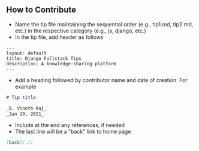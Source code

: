 ## How to Contribute

- Name the tip file maintaining the sequential order (e.g., tip1.md, tip2.md, etc.) in the respective category (e.g., js, django, etc.)
- In the tip file, add header as follows
```
---
layout: default
title: Django Fullstack Tips
description: A knowledge-sharing platform
---
```
- Add a heading followed by contributor name and date of creation. For example
```markdown
# Tip title  

_B. Vinoth Raj_
_Jan 20, 2021_
```
- Include at the end any references, if needed
- The last line will be a "back" link to home page
```markdown
[back](./)
```

